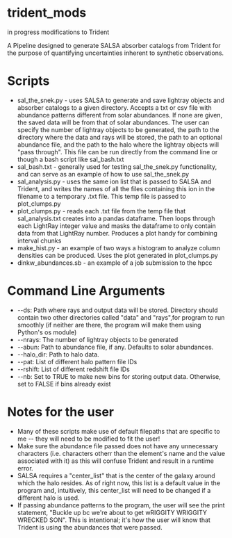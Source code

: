# trident_mods
in progress modifications to Trident

A Pipeline designed to generate SALSA absorber catalogs from Trident for the purpose of quantifying uncertainties inherent to synthetic observations. 

# Scripts
* sal_the_snek.py - uses SALSA to generate and save lightray objects and absorber catalogs to a given directory. Accepts a txt or csv file with abundance patterns different from solar abundances. If none are given, the saved data will be from that of solar abundances. The user can specify the number of lightray objects to be generated, the path to the directory where the data and rays will be stored, the path to an optional abundance file, and the path to the halo where the lightray objects will "pass through". This file can be run directly from the command line or though a bash script like sal_bash.txt
* sal_bash.txt - generally used for testing sal_the_snek.py functionality, and can serve as an example of how to use sal_the_snek.py
* sal_analysis.py - uses the same ion list that is passed to SALSA and Trident, and writes the names of all the files containing this ion in the filename to a temporary .txt file. This temp file is passed to plot_clumps.py 
* plot_clumps.py - reads each .txt file from the temp file that sal_analysis.txt creates into a pandas dataframe. Then loops through each LightRay integer value and masks the dataframe to only contain data from that LightRay number. Produces a plot handy for combining interval chunks  
* make_hist.py - an example of two ways a histogram to analyze column densities can be produced. Uses the plot generated in plot_clumps.py
* dinkw_abundances.sb - an example of a job submission to the hpcc 

# Command Line Arguments
* --ds: Path where rays and output data will be stored. Directory should contain two other directories called "data" and "rays",for program to run smoothly (if neither are there, the program will make them using Python's os module)
* --nrays: The number of lightray objects to be generated
* --abun: Path to abundance file, if any. Defaults to solar abundances.
* --halo_dir: Path to halo data.
* --pat: List of different halo pattern file IDs
* --rshift: List of different redshift file IDs
* --nb: Set to TRUE to make new bins for storing output data. Otherwise, set to FALSE if bins already exist

# Notes for the user
* Many of these scripts make use of default filepaths that are specific to me -- they will need to be modified to fit the user!
* Make sure the abundance file passed does not have any unnecessary characters (i.e. characters otherr than the element's name and the value associated with it) as this will confuse Trident and result in a runtime error.
* SALSA requires a "center_list" that is the center of the galaxy around which the halo resides. As of right now, this list is a default value in the program and, intuitively, this center_list will need to be changed if a different halo is used. 
* If passing abundance patterns to the program, the user will see the print statement, "Buckle up bc we're about to get wRIGGITY WRIGGITY WRECKED SON". This is intentional; it's how the user will know that Trident is using the abundances that were passed. 
